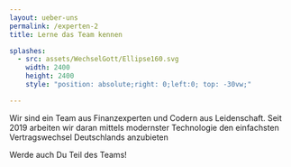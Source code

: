 ```yaml
---
layout: ueber-uns
permalink: /experten-2
title: Lerne das Team kennen

splashes:
  - src: assets/WechselGott/Ellipse160.svg
    width: 2400 
    height: 2400 
    style: "position: absolute;right: 0;left:0; top: -30vw;"

---
```


Wir sind ein Team aus Finanzexperten und Codern aus Leidenschaft. Seit 2019 arbeiten wir daran mittels modernster
Technologie den einfachsten Vertragswechsel Deutschlands anzubieten

Werde auch Du Teil des Teams!
